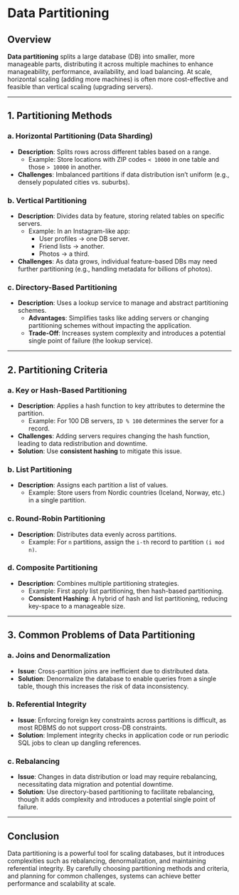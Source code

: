 # Data Partitioning  

## Overview  
**Data partitioning** splits a large database (DB) into smaller, more manageable parts, distributing it across multiple machines to enhance manageability, performance, availability, and load balancing. At scale, horizontal scaling (adding more machines) is often more cost-effective and feasible than vertical scaling (upgrading servers).  

---

## 1. Partitioning Methods  

### a. Horizontal Partitioning (Data Sharding)  
- **Description**: Splits rows across different tables based on a range.  
  - Example: Store locations with ZIP codes `< 10000` in one table and those `> 10000` in another.  
- **Challenges**: Imbalanced partitions if data distribution isn’t uniform (e.g., densely populated cities vs. suburbs).  

### b. Vertical Partitioning  
- **Description**: Divides data by feature, storing related tables on specific servers.  
  - Example: In an Instagram-like app:  
    - User profiles → one DB server.  
    - Friend lists → another.  
    - Photos → a third.  
- **Challenges**: As data grows, individual feature-based DBs may need further partitioning (e.g., handling metadata for billions of photos).  

### c. Directory-Based Partitioning  
- **Description**: Uses a lookup service to manage and abstract partitioning schemes.  
  - **Advantages**: Simplifies tasks like adding servers or changing partitioning schemes without impacting the application.  
  - **Trade-Off**: Increases system complexity and introduces a potential single point of failure (the lookup service).  

---

## 2. Partitioning Criteria  

### a. Key or Hash-Based Partitioning  
- **Description**: Applies a hash function to key attributes to determine the partition.  
  - Example: For 100 DB servers, `ID % 100` determines the server for a record.  
- **Challenges**: Adding servers requires changing the hash function, leading to data redistribution and downtime.  
- **Solution**: Use **consistent hashing** to mitigate this issue.  

### b. List Partitioning  
- **Description**: Assigns each partition a list of values.  
  - Example: Store users from Nordic countries (Iceland, Norway, etc.) in a single partition.  

### c. Round-Robin Partitioning  
- **Description**: Distributes data evenly across partitions.  
  - Example: For `n` partitions, assign the `i-th` record to partition `(i mod n)`.  

### d. Composite Partitioning  
- **Description**: Combines multiple partitioning strategies.  
  - Example: First apply list partitioning, then hash-based partitioning.  
  - **Consistent Hashing**: A hybrid of hash and list partitioning, reducing key-space to a manageable size.  

---

## 3. Common Problems of Data Partitioning  

### a. Joins and Denormalization  
- **Issue**: Cross-partition joins are inefficient due to distributed data.  
- **Solution**: Denormalize the database to enable queries from a single table, though this increases the risk of data inconsistency.  

### b. Referential Integrity  
- **Issue**: Enforcing foreign key constraints across partitions is difficult, as most RDBMS do not support cross-DB constraints.  
- **Solution**: Implement integrity checks in application code or run periodic SQL jobs to clean up dangling references.  

### c. Rebalancing  
- **Issue**: Changes in data distribution or load may require rebalancing, necessitating data migration and potential downtime.  
- **Solution**: Use directory-based partitioning to facilitate rebalancing, though it adds complexity and introduces a potential single point of failure.  

---

## Conclusion  
Data partitioning is a powerful tool for scaling databases, but it introduces complexities such as rebalancing, denormalization, and maintaining referential integrity. By carefully choosing partitioning methods and criteria, and planning for common challenges, systems can achieve better performance and scalability at scale.  
